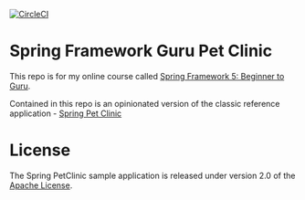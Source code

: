 [![CircleCI](https://dl.circleci.com/status-badge/img/circleci/AAyQAVHJ5GKh9ZyQR8xqPB/JMYh8oEKZ9zqJpexh1KMy2/tree/main.svg?style=svg&circle-token=3eab134bc95dcba0a8fcd23b336f9416b6f87caf)](https://dl.circleci.com/status-badge/redirect/circleci/AAyQAVHJ5GKh9ZyQR8xqPB/JMYh8oEKZ9zqJpexh1KMy2/tree/main)
# Spring Framework Guru Pet Clinic

This repo is for my online course called [Spring Framework 5: Beginner to Guru](https://www.udemy.com/spring-framework-5-beginner-to-guru/?couponCode=GITHUB_SFGPETCLINIC).

Contained in this repo is an opinionated version of the classic reference application - [Spring Pet Clinic](https://github.com/spring-projects/spring-petclinic)



# License

The Spring PetClinic sample application is released under version 2.0 of the [Apache License](http://www.apache.org/licenses/LICENSE-2.0).